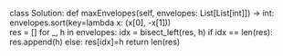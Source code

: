 class Solution:
    def maxEnvelopes(self, envelopes: List[List[int]]) -> int:
        envelopes.sort(key=lambda x: (x[0], -x[1]))        
        res = []
        for _, h in envelopes:
            idx = bisect_left(res, h)
            if idx == len(res):
                res.append(h)
            else:
                res[idx]=h
        return len(res) 
